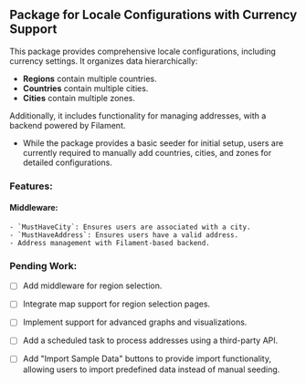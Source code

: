 
 ## Package for Locale Configurations with Currency Support
 
  This package provides comprehensive locale configurations, including currency settings. 
  It organizes data hierarchically:
 - **Regions** contain multiple countries.
 - **Countries** contain multiple cities.
 - **Cities** contain multiple zones.
 
 Additionally, it includes functionality for managing addresses, with a backend powered by Filament. 
 * While the package provides a basic seeder for initial setup, users are currently required to manually add countries, cities, and zones for detailed configurations.
 ### Features:
 #### Middleware:
    - `MustHaveCity`: Ensures users are associated with a city.
    - `MustHaveAddress`: Ensures users have a valid address.
    - Address management with Filament-based backend.
 
 ### Pending Work:
 - [ ] Add middleware for region selection.
 - [ ] Integrate map support for region selection pages.
 - [ ] Implement support for advanced graphs and visualizations.
 - [ ] Add a scheduled task to process addresses using a third-party API.
 - [ ] Add "Import Sample Data" buttons to provide import functionality, allowing users to import predefined data instead of manual seeding.
 
